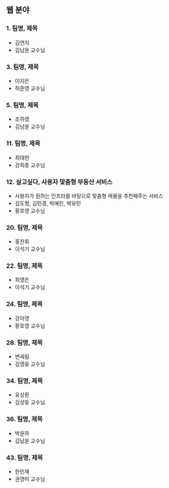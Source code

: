 ## 웹 분야

### 1. 팀명, 제목
- 김연지
- 김남윤 교수님

### 3. 팀명, 제목
- 이지은
- 허준영 교수님

### 5. 팀명, 제목
- 조하영
- 김남윤 교수님

### 11. 팀명, 제목
- 최태현
- 강희중 교수님

### 12. 살고싶다, 사용자 맟춤형 부동산 서비스
- 사용자가 원하는 인프라를 바탕으로 맞춤형 매물을 추천해주는 서비스
- 김도형, 김민경, 박예린, 박유민
- 황호영 교수님

### 20. 팀명, 제목
- 홍찬휘
- 이석기 교수님

### 22. 팀명, 제목
- 최영은
- 이석기 교수님

### 24. 팀명, 제목
- 강아영
- 황호영 교수님

### 28. 팀명, 제목
- 변세림
- 김영웅 교수님

### 34. 팀명, 제목
- 유상환
- 김성동 교수님

### 36. 팀명, 제목
- 박윤하
- 김남윤 교수님

### 43. 팀명, 제목
- 한민재
- 권영미 교수님

